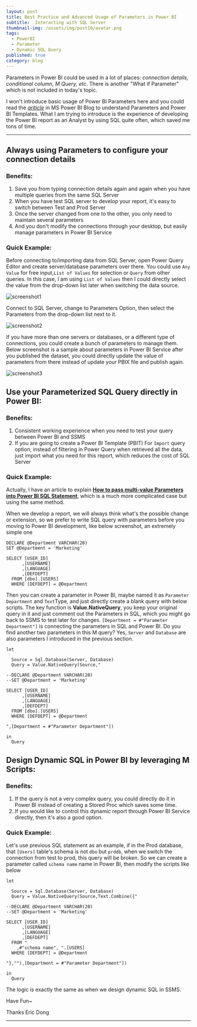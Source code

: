 ```yaml
---
layout: post
title: Best Practice and Advanced Usage of Parameters in Power BI 
subtitle:  Interacting with SQL Server
thumbnail-img: /assets/img/post10/avatar.png
tags:
  - PowerBI
  - Parameter
  - Dynamic SQL Query
published: true
category: blog
---
```


Parameters in Power BI could be used in a lot of places: *connection details, conditional column, M Query, etc*. There is another "What if Parameter" which is not included in today's topic.

I won't introduce basic usage of Power BI Parameters here and you could read the [*ariticle*](https://powerbi.microsoft.com/en-us/blog/deep-dive-into-query-parameters-and-power-bi-templates/) in MS Power BI Blog to understand Parameters and Power BI Templates. What I am trying to introduce is the experience of developing the Power BI report as an Analyst by using SQL quite often, which saved me tons of time. 

---

## Always using Parameters to configure your connection details

### Benefits: 

1. Save you from typing connection details again and again when you have multiple queries from the same SQL Server
2. When you have test SQL server to develop your report, it's easy to switch between Test and Prod Server
3. Once the server changed from one to the other, you only need to maintain several parameters
4. And you don't modify the connections through your desktop, but easily manage parameters in Power BI Service


### Quick Example:

Before connecting to/importing data from SQL Server, open Power Query Editor and create server/database parameters over there. You could use `Any Value` for free input,`List of Values` for selection or `Query` from other queries. In this case, I am using `List of Values` then I could directly select the value from the drop-down list later when switching the data source.

![screenshot1](/assets/img/post10/image2.png)

Connect to SQL Server, change to Parameters Option, then select the Parameters from the drop-down list next to it.

![screenshot2](/assets/img/post10/image3.png)

If you have more than one servers or databases, or a different type of connections, you could create a bunch of parameters to manage them. Below screenshot is a sample about parameters in Power BI Service after you published the dataset, you could directly update the value of parameters from there instead of update your PBIX file and publish again.

![screenshot3](/assets/img/post10/image4.png)


## Use your Parameterized SQL Query directly in Power BI:

### Benefits:

1. Consistent working experience when you need to test your query between Power BI and SSMS
2. If you are going to create a Power BI Template (PBIT) For `Import` query option, instead of filtering in Power Query when retrieved all the data, just import what you need for this report, which reduces the cost of SQL Server

### Quick Example:

Actually, I have an article to explain [**How to pass multi-value Parameters into Power BI SQL Statement**](http://dataink.com.au/2017-11-12-Pass-ParametertoPowerbI/), which is a much more complicated case but using the same method.

When we develop a report, we will always think what's the possible change or extension, so we prefer to write SQL query with parameters before you moving to Power BI development, like below screenshot, an extremely simple one

```
DECLARE @Department VARCHAR(20)
SET @Department = 'Marketing'

SELECT [USER_ID]
      ,[USERNAME]
      ,[LANGUAGE]
      ,[DEFDEPT]
  FROM [dbo].[USERS]
  WHERE [DEFDEPT] = @Department
```

Then you can create a parameter in Power BI, maybe named it as `Parameter Department` and `Text`Type, and just directly create a blank query with below scripts. The key function is **Value.NativeQuery**, you keep your original query in it and just comment out the Parameters in SQL, which you might go back to SSMS to test later for changes. `[Department = #"Parameter Department"]` is connecting the parameters in SQL and Power BI. Do you find another two parameters in this M query? Yes, `Server` and `Database` are also parameters I introduced in the previous section.

```
let
  
  Source = Sql.Database(Server, Database)
  Query = Value.NativeQuery(Source,"

--DECLARE @Department VARCHAR(20)
--SET @Department = 'Marketing'

SELECT [USER_ID]
      ,[USERNAME]
      ,[LANGUAGE]
      ,[DEFDEPT]
  FROM [dbo].[USERS]
  WHERE [DEFDEPT] = @Department

",[Department = #"Parameter Department"])

in
  Query
```

## Design Dynamic SQL in Power BI by leveraging M Scripts:

### Benefits:

1. If the query is not a very complex query, you could directly do it in Power BI instead of creating a Stored Proc which saves some time.
2. If you would like to control this dynamic report through Power BI Service directly, then it's also a good option.

### Quick Example:

Let's use previous SQL statement as an example, if in the Prod database, that ``[Users]`` table's schema is not `dbo` but `prddb`, when we switch the connection from test to prod, this query will be broken. So we can create a parameter called `schema name` name in Power BI, then modify the scripts like below

```
let
  
  Source = Sql.Database(Server, Database)
  Query = Value.NativeQuery(Source,Text.Combine({"

--DECLARE @Department VARCHAR(20)
--SET @Department = 'Marketing'

SELECT [USER_ID]
      ,[USERNAME]
      ,[LANGUAGE]
      ,[DEFDEPT]
  FROM "
	,#"schema name", ".[USERS]
  WHERE [DEFDEPT] = @Department

"},""),[Department = #"Parameter Department"])

in
  Query
```

The logic is exactly the same as when we design dynamic SQL in SSMS.
 


Have Fun~

Thanks
Eric Dong

---